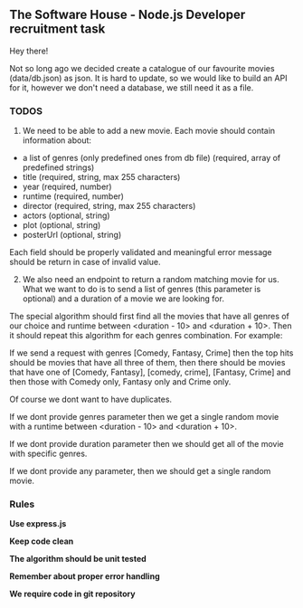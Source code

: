 ## The Software House - Node.js Developer recruitment task

Hey there!

Not so long ago we decided create a catalogue of our favourite movies (data/db.json) as json. It is hard to update, so we would like to build an API
for it, however we don't need a database, we still need it as a file.

### TODOS

1. We need to be able to add a new movie. Each movie should contain information about:

- a list of genres (only predefined ones from db file) (required, array of predefined strings)
- title (required, string, max 255 characters)
- year (required, number)
- runtime (required, number)
- director (required, string, max 255 characters)
- actors (optional, string)
- plot (optional, string)
- posterUrl (optional, string)

Each field should be properly validated and meaningful error message should be return in case of invalid value.

2. We also need an endpoint to return a random matching movie for us. What we want to do is to send a list of genres (this parameter is optional) and a duration of a movie we are looking for.

The special algorithm should first find all the movies that have all genres of our choice and runtime between <duration - 10> and <duration + 10>. Then it should repeat this algorithm for each genres combination. For example:

If we send a request with genres [Comedy, Fantasy, Crime] then the top hits should be movies that have all three of them, then there should be movies that have one of [Comedy, Fantasy], [comedy, crime], [Fantasy, Crime] and then those with Comedy only, Fantasy only and Crime only.

Of course we dont want to have duplicates.

If we dont provide genres parameter then we get a single random movie with a runtime between <duration - 10> and <duration + 10>.

If we dont provide duration parameter then we should get all of the movie with specific genres.

If we dont provide any parameter, then we should get a single random movie.

### Rules

**Use express.js**

**Keep code clean**

**The algorithm should be unit tested**

**Remember about proper error handling**

**We require code in git repository**
